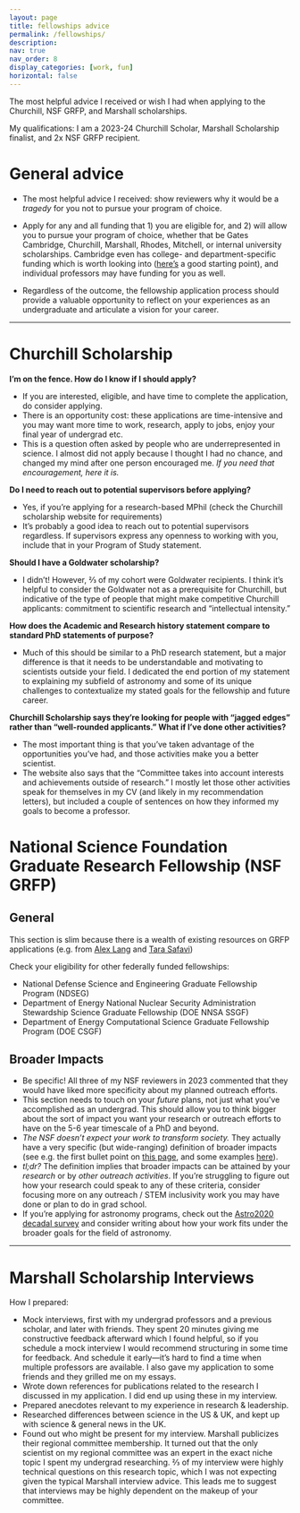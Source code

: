```yaml
---
layout: page
title: fellowships advice
permalink: /fellowships/
description:
nav: true
nav_order: 8
display_categories: [work, fun]
horizontal: false
---
```


The most helpful advice I received or wish I had when applying to the Churchill, NSF GRFP, and Marshall scholarships.

My qualifications: I am a 2023-24 Churchill Scholar, Marshall Scholarship finalist, and 2x NSF GRFP recipient. 
<!--- I went through two rounds of astronomy and physics graduate applications, and was accepted to 7/10 PhD programs my second time applying, including Harvard astronomy and MIT physics.  --->

# General advice

- The most helpful advice I received: show reviewers why it would be a *tragedy* for you not to pursue your program of choice.

- Apply for any and all funding that  1) you are eligible for, and 2) will allow you to pursue your program of choice,
whether that be Gates Cambridge, Churchill, Marshall, Rhodes, Mitchell, or internal university scholarships. 
Cambridge even has college- and department-specific funding which is worth looking into ([here’s](https://www.student-funding.cam.ac.uk/) a good starting point), and individual professors may have funding for you as well.
<!--- It goes without saying that these fellowships are highly competitive and 
Receiving a rejection from any one program says little about your competitiveness as an applicant.--->

- Regardless of the outcome, the fellowship application process should provide a valuable opportunity to reflect on your experiences as an undergraduate and articulate a vision for your career.

---
# Churchill Scholarship

**I’m on the fence. How do I know if I should apply?**  
- If you are interested, eligible, and have time to complete the application, do consider applying. 
- There is an opportunity cost: these applications are time-intensive and you may want more time to work, research, apply to jobs, enjoy your final year of undergrad etc.  
- This is a question often asked by people who are underrepresented in science. 
I almost did not apply because I thought I had no chance, and changed my mind after one person encouraged me. 
  *If you need that encouragement, here it is.*

**Do I need to reach out to potential supervisors before applying?**  
- Yes, if you’re applying for a research-based MPhil (check the Churchill scholarship website for requirements)
- It’s probably a good idea to reach out to potential supervisors regardless.
If supervisors express any openness to working with you, include that in your Program of Study statement.

**Should I have a Goldwater scholarship?**  
- I didn’t! However, ⅔ of my cohort were Goldwater recipients. I think it’s helpful to consider the Goldwater not as a prerequisite for Churchill, but indicative of the type of people that might make competitive Churchill applicants: commitment to scientific research and “intellectual intensity.”

**How does the Academic and Research history statement compare to standard PhD statements of purpose?**  
- Much of this should be similar to a PhD research statement, but a major difference is that it needs to be understandable and motivating to scientists outside your field. I dedicated the end portion of my statement to explaining my subfield of astronomy and some of its unique challenges to contextualize my stated goals for the fellowship and future career.

**Churchill Scholarship says they’re looking for people with “jagged edges” rather than “well-rounded applicants.” What if I’ve done other activities?**  
- The most important thing is that you’ve taken advantage of the opportunities you’ve had, and those activities make you a better scientist.
- The website also says that the “Committee takes into account interests and achievements outside of research.” I mostly let those other activities speak for themselves in my CV (and likely in my recommendation letters), but included a couple of sentences on how they informed my goals to become a professor.



# National Science Foundation Graduate Research Fellowship (NSF GRFP)

## General

This section is slim because there is a wealth of existing resources on GRFP applications (e.g. from [Alex Lang](https://www.alexhunterlang.com/nsf-fellowship) and [Tara Safavi](https://tsafavi.github.io/nsf-grfp.html))

Check your eligibility for other federally funded fellowships:  
- National Defense Science and Engineering Graduate Fellowship Program (NDSEG)  
- Department of Energy National Nuclear Security Administration Stewardship Science Graduate Fellowship (DOE NNSA SSGF)  
- Department of Energy Computational Science Graduate Fellowship Program (DOE CSGF)

## Broader Impacts

- Be specific! All three of my NSF reviewers in 2023 commented that they would have liked more specificity about my planned outreach efforts.  
- This section needs to touch on your *future* plans, not just what you’ve accomplished as an undergrad. 
  This should allow you to think bigger about the sort of impact you want your research or outreach efforts to have on the 5-6 year timescale of a PhD and beyond.  
- *The NSF doesn’t expect your work to transform society.*
They actually have a very specific (but wide-ranging) definition of broader impacts (see e.g. the first bullet point on [this page](https://new.nsf.gov/science-matters/nsf-101-five-tips-your-broader-impacts-statement), 
and some examples [here](https://new.nsf.gov/funding/learn/broader-impacts)).
- *tl;dr?* The definition implies that broader impacts can be attained by your *research* or by *other outreach activities*. 
If you’re struggling to figure out how your research could speak to any of these criteria, consider focusing more on any outreach / STEM inclusivity work you may have done or plan to do in grad school. 
- If you’re applying for astronomy programs, check out the [Astro2020 decadal survey](https://science.nasa.gov/astrophysics/resources/decadal-survey/2020-decadal-survey/) 
and consider writing about how your work fits under the broader goals for the field of astronomy.

---

# Marshall Scholarship Interviews

How I prepared:  
- Mock interviews, first with my undergrad professors and a previous scholar, and later with friends. They spent 20 minutes giving me constructive feedback afterward which I found helpful, so if you schedule a mock interview I would recommend structuring in some time for feedback. And schedule it early—it’s hard to find a time when multiple professors are available. I also gave my application to some friends and they grilled me on my essays.  
- Wrote down references for publications related to the research I discussed in my application. I did end up using these in my interview.  
- Prepared anecdotes relevant to my experience in research & leadership.  
- Researched differences between science in the US & UK, and kept up with science & general news in the UK.  
- Found out who might be present for my interview. Marshall publicizes their regional committee membership. It turned out that the only scientist on my regional committee was an expert in the exact niche topic I spent my undergrad researching. ⅔ of my interview were highly technical questions on this research topic, which I was not expecting given the typical Marshall interview advice. This leads me to suggest that interviews may be highly dependent on the makeup of your committee.
